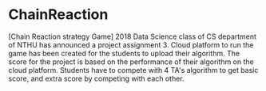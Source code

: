 # ChainReaction
[Chain Reaction strategy Game]
2018 Data Science class of CS department of NTHU has announced a project assignment 3.
Cloud platform to run the game has been created for the students to upload their algorithm.
The score for the project is based on the performance of their algorithm on the cloud platform.
Students have to compete with 4 TA's algorithm to get basic score, and extra score by competing with each other.